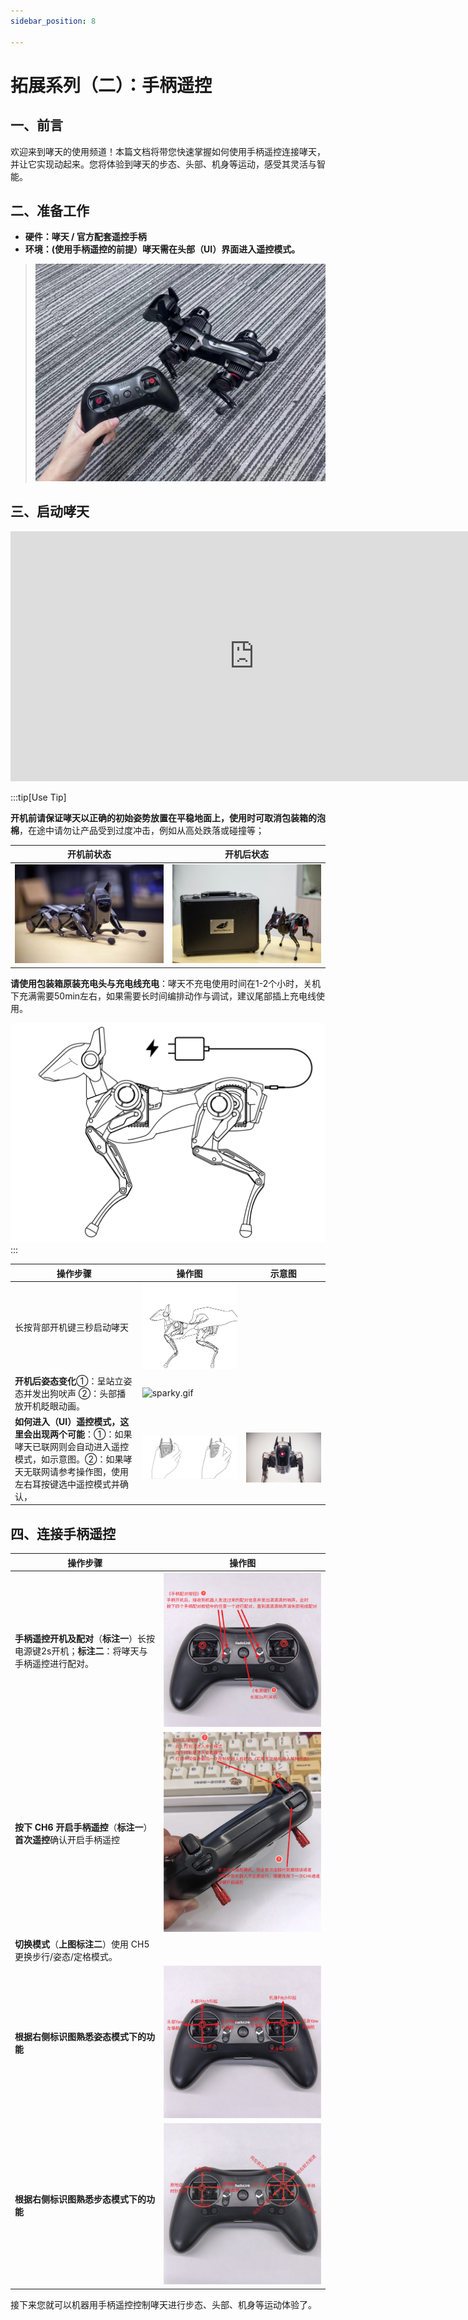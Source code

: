 ```yaml
---
sidebar_position: 8

---
```


# 拓展系列（二）：手柄遥控

## 一、前言

欢迎来到哮天的使用频道！本篇文档将带您快速掌握如何使用手柄遥控连接哮天，并让它实现动起来。您将体验到哮天的步态、头部、机身等运动，感受其灵活与智能。

## 二、准备工作

- **硬件：哮天 / 官方配套遥控手柄**
- **环境：(使用手柄遥控的前提）哮天需在头部（UI）界面进入遥控模式。**

>![sparky_remote](./img/remote/sparky_remote.jpg)

## 三、启动哮天

<iframe width="780" height="400" src="https://www.youtube.com/embed/5XsQ4V2q488?si=RPv1GSvDMWLclHD0" title="YouTube video player" frameborder="0" allow="accelerometer; autoplay; clipboard-write; encrypted-media; gyroscope; picture-in-picture; web-share" referrerpolicy="strict-origin-when-cross-origin" allowfullscreen></iframe>

:::tip[Use Tip]

**开机前请保证哮天以正确的初始姿势放置在平稳地面上，使用时可取消包装箱的泡棉**，在途中请勿让产品受到过度冲击，例如从高处跌落或碰撞等；

| 开机前状态 | 开机后状态 |
|----------|----------|
| ![sparky_crouch](./img/Quick_use_img/crouch.jpg) | ![sparky_ctand](./img/Quick_use_img/stand.jpg) |


**请使用包装箱原装充电头与充电线充电**：哮天不充电使用时间在1-2个小时，关机下充满需要50min左右，如果需要长时间编排动作与调试，建议尾部插上充电线使用。

![charge](./img/charge.jpg)
:::

| 操作步骤 | 操作图 | 示意图
|---------------|----------|----|
| 长按背部开机键三秒启动哮天 | ![power_on](./img/power_on.jpg) |
| **开机后姿态变化**①：呈站立姿态并发出狗吠声 ②：头部播放开机眨眼动画。 | ![sparky.gif](./../../static/img/sparky.gif) |
| **如何进入（UI）遥控模式，这里会出现两个可能**：①：如果哮天已联网则会自动进入遥控模式，如示意图。②：如果哮天无联网请参考操作图，使用左右耳按键选中遥控模式并确认，|![head_usage](./img/Quick_use_img/head_usage.jpg) | ![sparky_remote](./img/Quick_use_img/sparky_remote.jpg) |

## 四、连接手柄遥控

| 操作步骤  | 操作图 |
|----------|--------|
| **手柄遥控开机及配对**（**标注一**）长按电源键2s开机；**标注二**：将哮天与手柄遥控进行配对。 | ![open](./img/remote/open.png)|
| **按下 CH6 开启手柄遥控**（**标注一**）**首次遥控**确认开启手柄遥控| ![remote](./img/remote/remote.png) |
|**切换模式**（**上图标注二**）使用 CH5 更换步行/姿态/定格模式。|
|**根据右侧标识图熟悉姿态模式下的功能**| ![tip](./img/remote/tip.png) |
| **根据右侧标识图熟悉步态模式下的功能** |![head_tip](./img/remote/head_tip.png)|

接下来您就可以机器用手柄遥控控制哮天进行步态、头部、机身等运动体验了。